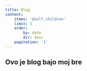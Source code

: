 ```yaml
---
title: Blog
content:
    items: '@self.children'
    limit: 5
    order:
        by: date
        dir: desc
    pagination: '1'
---
```


## Ovo je blog bajo moj bre